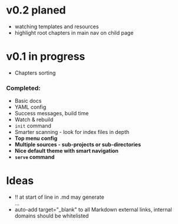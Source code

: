 v0.2 planed
===========

* watching templates and resources
* highlight root chapters in main nav on child page

v0.1 in progress
================

* Chapters sorting

### Completed:

+ Basic docs
+ YAML config
+ Success messages, build time
+ Watch & rebuild
+ `init` command
+ Smarter scanning - look for index files in depth
+ **Top menu config**
+ **Multiple sources - sub-projects or sub-directories**
+ **Nice default theme with smart navigation**
+ **`serve` command**

Ideas
=====

* !! at start of line in .md may generate <div class="alert">...</div>
* auto-add target="_blank" to all Markdown external links, internal domains should be whitelisted
